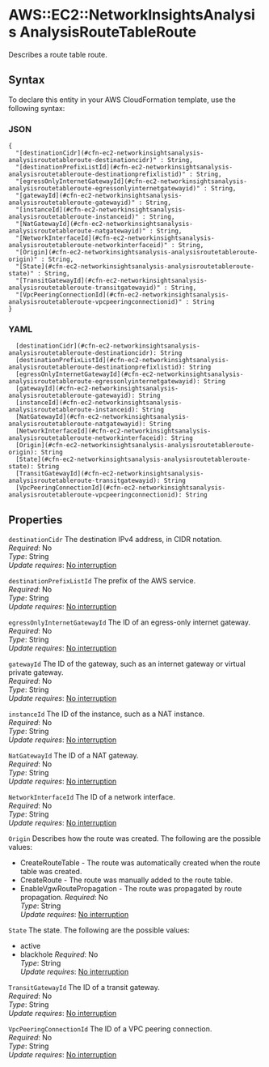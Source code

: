 # AWS::EC2::NetworkInsightsAnalysis AnalysisRouteTableRoute<a name="aws-properties-ec2-networkinsightsanalysis-analysisroutetableroute"></a>

Describes a route table route\.

## Syntax<a name="aws-properties-ec2-networkinsightsanalysis-analysisroutetableroute-syntax"></a>

To declare this entity in your AWS CloudFormation template, use the following syntax:

### JSON<a name="aws-properties-ec2-networkinsightsanalysis-analysisroutetableroute-syntax.json"></a>

```
{
  "[destinationCidr](#cfn-ec2-networkinsightsanalysis-analysisroutetableroute-destinationcidr)" : String,
  "[destinationPrefixListId](#cfn-ec2-networkinsightsanalysis-analysisroutetableroute-destinationprefixlistid)" : String,
  "[egressOnlyInternetGatewayId](#cfn-ec2-networkinsightsanalysis-analysisroutetableroute-egressonlyinternetgatewayid)" : String,
  "[gatewayId](#cfn-ec2-networkinsightsanalysis-analysisroutetableroute-gatewayid)" : String,
  "[instanceId](#cfn-ec2-networkinsightsanalysis-analysisroutetableroute-instanceid)" : String,
  "[NatGatewayId](#cfn-ec2-networkinsightsanalysis-analysisroutetableroute-natgatewayid)" : String,
  "[NetworkInterfaceId](#cfn-ec2-networkinsightsanalysis-analysisroutetableroute-networkinterfaceid)" : String,
  "[Origin](#cfn-ec2-networkinsightsanalysis-analysisroutetableroute-origin)" : String,
  "[State](#cfn-ec2-networkinsightsanalysis-analysisroutetableroute-state)" : String,
  "[TransitGatewayId](#cfn-ec2-networkinsightsanalysis-analysisroutetableroute-transitgatewayid)" : String,
  "[VpcPeeringConnectionId](#cfn-ec2-networkinsightsanalysis-analysisroutetableroute-vpcpeeringconnectionid)" : String
}
```

### YAML<a name="aws-properties-ec2-networkinsightsanalysis-analysisroutetableroute-syntax.yaml"></a>

```
  [destinationCidr](#cfn-ec2-networkinsightsanalysis-analysisroutetableroute-destinationcidr): String
  [destinationPrefixListId](#cfn-ec2-networkinsightsanalysis-analysisroutetableroute-destinationprefixlistid): String
  [egressOnlyInternetGatewayId](#cfn-ec2-networkinsightsanalysis-analysisroutetableroute-egressonlyinternetgatewayid): String
  [gatewayId](#cfn-ec2-networkinsightsanalysis-analysisroutetableroute-gatewayid): String
  [instanceId](#cfn-ec2-networkinsightsanalysis-analysisroutetableroute-instanceid): String
  [NatGatewayId](#cfn-ec2-networkinsightsanalysis-analysisroutetableroute-natgatewayid): String
  [NetworkInterfaceId](#cfn-ec2-networkinsightsanalysis-analysisroutetableroute-networkinterfaceid): String
  [Origin](#cfn-ec2-networkinsightsanalysis-analysisroutetableroute-origin): String
  [State](#cfn-ec2-networkinsightsanalysis-analysisroutetableroute-state): String
  [TransitGatewayId](#cfn-ec2-networkinsightsanalysis-analysisroutetableroute-transitgatewayid): String
  [VpcPeeringConnectionId](#cfn-ec2-networkinsightsanalysis-analysisroutetableroute-vpcpeeringconnectionid): String
```

## Properties<a name="aws-properties-ec2-networkinsightsanalysis-analysisroutetableroute-properties"></a>

`destinationCidr`  <a name="cfn-ec2-networkinsightsanalysis-analysisroutetableroute-destinationcidr"></a>
The destination IPv4 address, in CIDR notation\.  
*Required*: No  
*Type*: String  
*Update requires*: [No interruption](https://docs.aws.amazon.com/AWSCloudFormation/latest/UserGuide/using-cfn-updating-stacks-update-behaviors.html#update-no-interrupt)

`destinationPrefixListId`  <a name="cfn-ec2-networkinsightsanalysis-analysisroutetableroute-destinationprefixlistid"></a>
The prefix of the AWS service\.  
*Required*: No  
*Type*: String  
*Update requires*: [No interruption](https://docs.aws.amazon.com/AWSCloudFormation/latest/UserGuide/using-cfn-updating-stacks-update-behaviors.html#update-no-interrupt)

`egressOnlyInternetGatewayId`  <a name="cfn-ec2-networkinsightsanalysis-analysisroutetableroute-egressonlyinternetgatewayid"></a>
The ID of an egress\-only internet gateway\.  
*Required*: No  
*Type*: String  
*Update requires*: [No interruption](https://docs.aws.amazon.com/AWSCloudFormation/latest/UserGuide/using-cfn-updating-stacks-update-behaviors.html#update-no-interrupt)

`gatewayId`  <a name="cfn-ec2-networkinsightsanalysis-analysisroutetableroute-gatewayid"></a>
The ID of the gateway, such as an internet gateway or virtual private gateway\.  
*Required*: No  
*Type*: String  
*Update requires*: [No interruption](https://docs.aws.amazon.com/AWSCloudFormation/latest/UserGuide/using-cfn-updating-stacks-update-behaviors.html#update-no-interrupt)

`instanceId`  <a name="cfn-ec2-networkinsightsanalysis-analysisroutetableroute-instanceid"></a>
The ID of the instance, such as a NAT instance\.  
*Required*: No  
*Type*: String  
*Update requires*: [No interruption](https://docs.aws.amazon.com/AWSCloudFormation/latest/UserGuide/using-cfn-updating-stacks-update-behaviors.html#update-no-interrupt)

`NatGatewayId`  <a name="cfn-ec2-networkinsightsanalysis-analysisroutetableroute-natgatewayid"></a>
The ID of a NAT gateway\.  
*Required*: No  
*Type*: String  
*Update requires*: [No interruption](https://docs.aws.amazon.com/AWSCloudFormation/latest/UserGuide/using-cfn-updating-stacks-update-behaviors.html#update-no-interrupt)

`NetworkInterfaceId`  <a name="cfn-ec2-networkinsightsanalysis-analysisroutetableroute-networkinterfaceid"></a>
The ID of a network interface\.  
*Required*: No  
*Type*: String  
*Update requires*: [No interruption](https://docs.aws.amazon.com/AWSCloudFormation/latest/UserGuide/using-cfn-updating-stacks-update-behaviors.html#update-no-interrupt)

`Origin`  <a name="cfn-ec2-networkinsightsanalysis-analysisroutetableroute-origin"></a>
Describes how the route was created\. The following are the possible values:  
+ CreateRouteTable \- The route was automatically created when the route table was created\.
+ CreateRoute \- The route was manually added to the route table\.
+ EnableVgwRoutePropagation \- The route was propagated by route propagation\.
*Required*: No  
*Type*: String  
*Update requires*: [No interruption](https://docs.aws.amazon.com/AWSCloudFormation/latest/UserGuide/using-cfn-updating-stacks-update-behaviors.html#update-no-interrupt)

`State`  <a name="cfn-ec2-networkinsightsanalysis-analysisroutetableroute-state"></a>
The state\. The following are the possible values:  
+ active
+ blackhole
*Required*: No  
*Type*: String  
*Update requires*: [No interruption](https://docs.aws.amazon.com/AWSCloudFormation/latest/UserGuide/using-cfn-updating-stacks-update-behaviors.html#update-no-interrupt)

`TransitGatewayId`  <a name="cfn-ec2-networkinsightsanalysis-analysisroutetableroute-transitgatewayid"></a>
The ID of a transit gateway\.  
*Required*: No  
*Type*: String  
*Update requires*: [No interruption](https://docs.aws.amazon.com/AWSCloudFormation/latest/UserGuide/using-cfn-updating-stacks-update-behaviors.html#update-no-interrupt)

`VpcPeeringConnectionId`  <a name="cfn-ec2-networkinsightsanalysis-analysisroutetableroute-vpcpeeringconnectionid"></a>
The ID of a VPC peering connection\.  
*Required*: No  
*Type*: String  
*Update requires*: [No interruption](https://docs.aws.amazon.com/AWSCloudFormation/latest/UserGuide/using-cfn-updating-stacks-update-behaviors.html#update-no-interrupt)